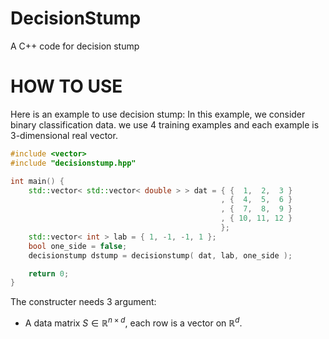 # DecisionStump
A C++ code for decision stump

# HOW TO USE
Here is an example to use decision stump:
In this example, we consider binary classification data.
we use 4 training examples and each example is 3-dimensional real vector.

```cpp
#include <vector>
#include "decisionstump.hpp"

int main() {
    std::vector< std::vector< double > > dat = { {  1,  2,  3 }
                                               , {  4,  5,  6 }
                                               , {  7,  8,  9 }
                                               , { 10, 11, 12 }
                                               };
    std::vector< int > lab = { 1, -1, -1, 1 };
    bool one_side = false;
    decisionstump dstump = decisionstump( dat, lab, one_side );

    return 0;
}
```
The constructer needs 3 argument:
- A data matrix $S \in \mathbb{R}^{n \times d}$, each row is a vector on $\mathbb{R}^{d}$.
